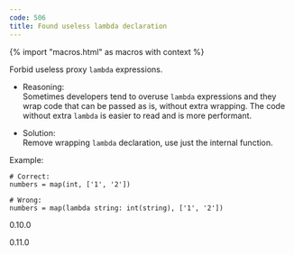 ```yaml
---
code: 506
title: Found useless lambda declaration
---
```


{% import "macros.html" as macros with context %}

Forbid useless proxy `lambda` expressions.

  - Reasoning:  
    Sometimes developers tend to overuse `lambda` expressions and they
    wrap code that can be passed as is, without extra wrapping. The code
    without extra `lambda` is easier to read and is more performant.

  - Solution:  
    Remove wrapping `lambda` declaration, use just the internal
    function.

Example:

    # Correct:
    numbers = map(int, ['1', '2'])
    
    # Wrong:
    numbers = map(lambda string: int(string), ['1', '2'])

<div class="versionadded">

0.10.0

</div>

<div class="versionchanged">

0.11.0

</div>